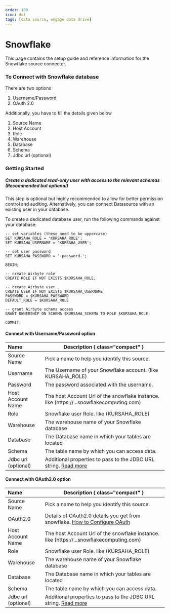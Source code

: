 ```yaml
---
order: 100
icon: dot
tags: [data source, engage data drive]
---
```


# Snowflake

This page contains the setup guide and reference information for the Snowflake source connector.

### To Connect with Snowflake database
There are two options
1. Username/Password
2. OAuth 2.0

Additionally, you have to fill the details given below
1. Source Name
2. Host Account
3. Role
4. Warehouse
5. Database
6. Schema
7. Jdbc url (optional)

### Getting Started
##### Create a dedicated read-only user with access to the relevant schemas (Recommended but optional)
This step is optional but highly recommended to allow for better permission control and auditing. Alternatively, you can connect Datasource with an existing user in your database.

To create a dedicated database user, run the following commands against your database:
```
-- set variables (these need to be uppercase)
SET KURSAHA_ROLE = 'KURSAHA_ROLE';
SET KURSAHA_USERNAME = 'KURSAHA_USER';

-- set user password
SET KURSAHA_PASSWORD = '-password-';

BEGIN;

-- create Airbyte role
CREATE ROLE IF NOT EXISTS $KURSAHA_ROLE;

-- create Airbyte user
CREATE USER IF NOT EXISTS $KURSAHA_USERNAME
PASSWORD = $KURSAHA_PASSWORD
DEFAULT_ROLE = $KURSAHA_ROLE

-- grant Airbyte schema access
GRANT OWNERSHIP ON SCHEMA $KURSAHA_SCHEMA TO ROLE $KURSAHA_ROLE;

COMMIT;
```

#### Connect with Username/Password option
Name  | Description { class="compact" }
:---  | ---
Source Name  | Pick a name to help you identify this source.
Username  | The Username of your Snowflake account. (like KURSAHA_ROLE)
Password  | The password associated with the username.
Host Account Name | The host Account Url of the snowflake instance. like (https://<locator>.<region>.<cloud>.snowflakecomputing.com)
Role  | Snowflake user Role. like (KURSAHA_ROLE)
Warehouse | The warehouse name of your Snowflake database
Database | The Database name in which your tables are located
Schema  | The table name by which you can access data.
Jdbc url (optional) | Additional properties to pass to the JDBC URL string. [Read more](https://docs.snowflake.com/en/user-guide/jdbc-parameters)

#### Connect with OAuth2.0 option
Name  | Description { class="compact" }
:---  | ---
Source Name  | Pick a name to help you identify this source.
OAuth2.0  | Details of OAuth2.0 details you get from snowflake. [How to Configure OAuth](https://docs.snowflake.com/en/user-guide/oauth-custom)
Host Account Name | The host Account Url of the snowflake instance. like (https://<locator>.<region>.<cloud>.snowflakecomputing.com)
Role  | Snowflake user Role. like (KURSAHA_ROLE)
Warehouse | The warehouse name of your Snowflake database
Database | The Database name in which your tables are located
Schema  | The table name by which you can access data.
Jdbc url (optional) | Additional properties to pass to the JDBC URL string. [Read more](https://docs.snowflake.com/en/user-guide/jdbc-parameters)